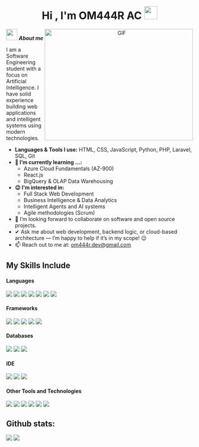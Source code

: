 <h1 align="center">Hi , I'm OM444R AC <img src="https://media.giphy.com/media/hvRJCLFzcasrR4ia7z/giphy.gif" width="35"></h1>

<a target="_blank" align="center">
  <img align="right" top="500" height="300" width="400" alt="GIF" src="https://media.giphy.com/media/SWoSkN6DxTszqIKEqv/giphy.gif">
</a>

<img src="https://media.giphy.com/media/ObNTw8Uzwy6KQ/giphy.gif" width="30px">&nbsp;***About me***

I am a Software Engineering student with a focus on Artificial Intelligence. I have solid experience building web applications and intelligent systems using modern technologies.

* **Languages & Tools I use:** HTML, CSS, JavaScript, Python, PHP, Laravel, SQL, Git
* **🌱 I’m currently learning ...:**  
  - Azure Cloud Fundamentals (AZ-900)  
  - React.js  
  - BigQuery & OLAP Data Warehousing
* **😉 I'm interested in:**  
  - Full Stack Web Development  
  - Business Intelligence & Data Analytics  
  - Intelligent Agents and AI systems  
  - Agile methodologies (Scrum)
* 👯 I’m looking forward to collaborate on software and open source projects.
* ✔ Ask me about web development, backend logic, or cloud-based architecture — I’m happy to help if it’s in my scope! 😉<br>
* 📫 Reach out to me at: <a href="mailto:om444r.dev@gmail.com">om444r.dev@gmail.com</a>

## My Skills Include

<h4> Languages </h4>
<span> 
  <img src="https://img.shields.io/badge/HTML5-E34F26?style=for-the-badge&logo=html5&logoColor=white">
  <img src="https://img.shields.io/badge/CSS3-1572B6?style=for-the-badge&logo=css3&logoColor=white">
  <img src="https://img.shields.io/badge/python-3670A0?style=for-the-badge&logo=python&logoColor=ffdd54">
  <img src="https://img.shields.io/badge/JavaScript-F7DF1E?style=for-the-badge&logo=javascript&logoColor=black">
  <img src="https://img.shields.io/badge/Java-ED8B00?style=for-the-badge&logo=java&logoColor=white">
  <img src="https://img.shields.io/badge/C-00599C?style=for-the-badge&logo=c&logoColor=white">
  <img src="https://img.shields.io/badge/PHP-777BB4?style=for-the-badge&logo=php&logoColor=white">

</span>

<h4> Frameworks </h4>
<span>
  <img src="https://img.shields.io/badge/Bootstrap-563D7C?style=for-the-badge&logo=bootstrap&logoColor=white">
  <img src="https://img.shields.io/badge/flask-%23000.svg?style=for-the-badge&logo=flask&logoColor=white">
  <img src="https://img.shields.io/badge/laravel-%23FF2D20.svg?style=for-the-badge&logo=laravel&logoColor=white">
  <img src="https://img.shields.io/badge/node.js-6DA55F?style=for-the-badge&logo=node.js&logoColor=white">
  <img src="https://img.shields.io/badge/react-%2320232a.svg?style=for-the-badge&logo=react&logoColor=%2361DAFB">


  
</span>

<h4> Databases </h4>
<span>
  <img src="https://img.shields.io/badge/MySQL-00000F?style=for-the-badge&logo=mysql&logoColor=white">
  <img src="https://img.shields.io/badge/firebase-a08021?style=for-the-badge&logo=firebase&logoColor=ffcd34">
  <img src="https://img.shields.io/badge/Microsoft%20SQL%20Server-CC2927?style=for-the-badge&logo=microsoft%20sql%20server&logoColor=white">
</span>

<h4> IDE </h4>
<span>
<img src="https://img.shields.io/badge/Android_Studio-3DDC84?style=for-the-badge&logo=android-studio&logoColor=white">
<img src="https://img.shields.io/badge/Visual_Studio_Code-0078D4?style=for-the-badge&logo=visual%20studio%20code&logoColor=white">
<img src="https://img.shields.io/badge/Google%20Colab-%23F9A825.svg?style=for-the-badge&logo=googlecolab&logoColor=white">


<h4> Other Tools and Technologies </h4>
<span>
  <img src="https://img.shields.io/badge/Git-F05032?style=for-the-badge&logo=git&logoColor=white">
  <img src="https://img.shields.io/badge/Xampp-F37623?style=for-the-badge&logo=xampp&logoColor=white">
  <img src="https://img.shields.io/badge/jira-%230A0FFF.svg?style=for-the-badge&logo=jira&logoColor=white">
  <img src="https://img.shields.io/badge/Notion-%23000000.svg?style=for-the-badge&logo=notion&logoColor=white">
  <img src="https://img.shields.io/badge/power_bi-F2C811?style=for-the-badge&logo=powerbi&logoColor=black">
  <img src="https://img.shields.io/badge/Trello-%23026AA7.svg?style=for-the-badge&logo=Trello&logoColor=white">
</span>


<h2>Github stats:</h2>

[![](https://github-readme-stats.vercel.app/api?username=OM444R&show_icons=true&theme=tokyonight&hide_border=true&locale=en)](https://github.com/Elanza-48)
[![](https://github-readme-streak-stats.herokuapp.com/?user=OM444R&theme=material-palenight)](https://github.com/OM444R)
</div>

